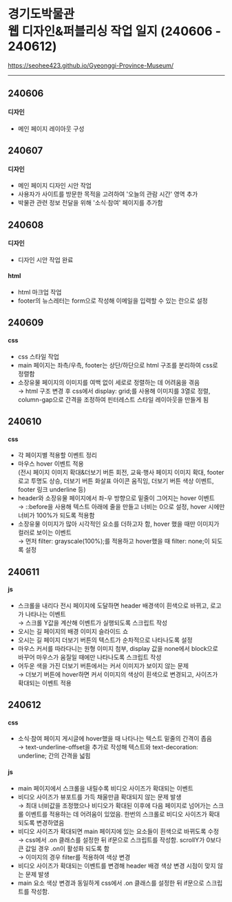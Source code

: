# 경기도박물관<br>웹 디자인&퍼블리싱 작업 일지 (240606 - 240612)
https://seohee423.github.io/Gyeonggi-Province-Museum/

----

## 240606
#### 디자인
- 메인 페이지 레이아웃 구성

## 240607
#### 디자인
- 메인 페이지 디자인 시안 작업<br>
- 사용자가 사이트를 방문한 목적을 고려하여 '오늘의 관람 시간' 영역 추가<br>
- 박물관 관련 정보 전달을 위해 '소식·참여' 페이지를 추가함

## 240608
#### 디자인
- 디자인 시안 작업 완료
#### html
- html 마크업 작업<br>
- footer의 뉴스레터는 form으로 작성해 이메일을 입력할 수 있는 란으로 설정

## 240609
#### css
- css 스타일 작업<br>
- main 페이지는 좌측/우측, footer는 상단/하단으로 html 구조를 분리하여 css로 정렬함<br>
- 소장유물 페이지의 이미지를 여백 없이 세로로 정렬하는 데 어려움을 겪음<br>
  → html 구조 변경 후 css에서 display: grid;를 사용해 이미지를 3열로 정렬, column-gap으로 간격을 조정하여 핀터레스트 스타일 레이아웃을 만들게 됨

## 240610
#### css
- 각 페이지별 적용할 이벤트 정리<br>
- 마우스 hover 이벤트 적용<br>
(전시 페이지 이미지 확대&더보기 버튼 회전, 교육·행사 페이지 이미지 확대, footer 로고 투명도 상승, 더보기 버튼 화살표 아이콘 움직임, 더보기 버튼 색상 이벤트, footer 링크 underline 등)<br>
- header와 소장유물 페이지에서 좌-우 방향으로 밑줄이 그어지는 hover 이벤트<br>
  → ::before을 사용해 텍스트 아래에 줄을 만들고 너비는 0으로 설정, hover 시에만 너비가 100%가 되도록 적용함<br>
- 소장유물 이미지가 많아 시각적인 요소를 더하고자 함, hover 했을 때만 이미지가 컬러로 보이는 이벤트<br>
  → 먼저 filter: grayscale(100%);를 적용하고 hover했을 때 filter: none;이 되도록 설정

## 240611
#### js
- 스크롤을 내리다 전시 페이지에 도달하면 header 배경색이 흰색으로 바뀌고, 로고가 나타나는 이벤트<br>
  → 스크롤 Y값을 계산해 이벤트가 실행되도록 스크립트 작성<br>
- 오시는 길 페이지의 배경 이미지 슬라이드 쇼<br>
- 오시는 길 페이지 더보기 버튼의 텍스트가 순차적으로 나타나도록 설정<br>
- 마우스 커서를 따라다니는 원형 이미지 첨부, display 값을 none에서 block으로 바꾸어 마우스가 움질일 때에만 나타나도록 스크립트 작성<br>
- 어두운 색을 가진 더보기 버튼에서는 커서 이미지가 보이지 않는 문제<br>
  → 더보기 버튼에 hover하면 커서 이미지의 색상이 흰색으로 변경되고, 사이즈가 확대되는 이벤트 적용

## 240612
#### css
- 소식·참여 페이지 게시글에 hover했을 때 나타나는 텍스트 밑줄의 간격이 좁음<br>
  → text-underline-offset을 추가로 작성해 텍스트와 text-decoration: underline; 간의 간격을 넓힘
#### js
- main 페이지에서 스크롤을 내릴수록 비디오 사이즈가 확대되는 이벤트<br>
- 비디오 사이즈가 뷰포트를 가득 채울만큼 확대되지 않는 문제 발생<br>
  → 최대 너비값을 조정했으나 비디오가 확대된 이후에 다음 페이지로 넘어가는 스크롤 이벤트를 적용하는 데 어려움이 있었음. 한번의 스크롤로 비디오 사이즈가 확대되도록 변경하였음<br>
- 비디오 사이즈가 확대되면 main 페이지에 있는 요소들이 흰색으로 바뀌도록 수정<br>
  → css에서 .on 클래스를 설정한 뒤 if문으로 스크립트를 작성함. scrollY가 0보다 큰 값일 경우 .on이 활성화 되도록 함<br>
  → 이미지의 경우 filter를 적용하여 색상 변경<br>
- 비디오 사이즈가 확대되는 이벤트를 변경해 header 배경 색상 변경 시점이 맞지 않는 문제 발생<br>
- main 요소 색상 변경과 동일하게 css에서 .on 클래스를 설정한 뒤 if문으로 스크립트를 작성함.


